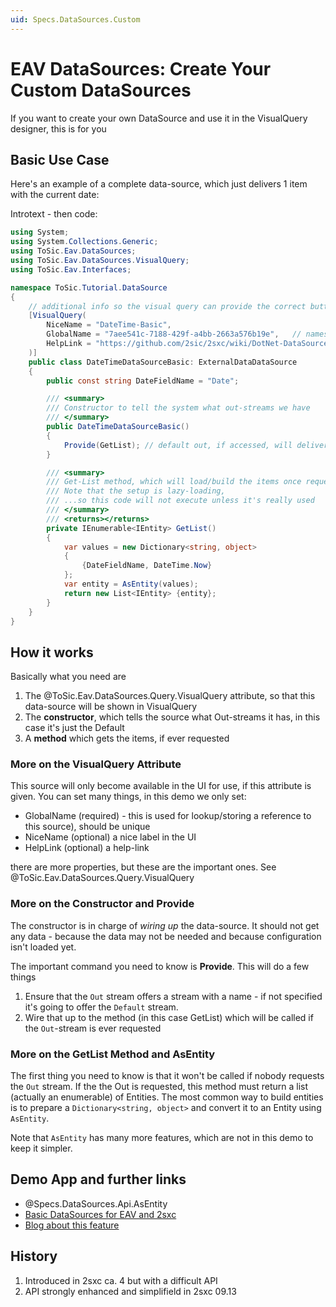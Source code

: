 ```yaml
---
uid: Specs.DataSources.Custom
---
```


# EAV DataSources: Create Your Custom DataSources

If you want to create your own DataSource and use it in the VisualQuery designer, this is for you

## Basic Use Case
Here's an example of a complete data-source, which just delivers 1 item with the current date:

Introtext - then code:

```c#
using System;
using System.Collections.Generic;
using ToSic.Eav.DataSources;
using ToSic.Eav.DataSources.VisualQuery;
using ToSic.Eav.Interfaces;

namespace ToSic.Tutorial.DataSource
{
    // additional info so the visual query can provide the correct buttons and infos
    [VisualQuery(
        NiceName = "DateTime-Basic",
        GlobalName = "7aee541c-7188-429f-a4bb-2663a576b19e",   // namespace or guid
        HelpLink = "https://github.com/2sic/2sxc/wiki/DotNet-DataSources-Custom"
    )]
    public class DateTimeDataSourceBasic: ExternalDataDataSource
    {
        public const string DateFieldName = "Date";

        /// <summary>
        /// Constructor to tell the system what out-streams we have
        /// </summary>
        public DateTimeDataSourceBasic()
        {
            Provide(GetList); // default out, if accessed, will deliver GetList
        }

        /// <summary>
        /// Get-List method, which will load/build the items once requested 
        /// Note that the setup is lazy-loading,
        /// ...so this code will not execute unless it's really used
        /// </summary>
        /// <returns></returns>
        private IEnumerable<IEntity> GetList()
        {
            var values = new Dictionary<string, object>
            {
                {DateFieldName, DateTime.Now}
            };
            var entity = AsEntity(values);
            return new List<IEntity> {entity};
        }
    }
}
```

## How it works
Basically what you need are

1. The @ToSic.Eav.DataSources.Query.VisualQuery attribute, so that this data-source will be shown in VisualQuery
1. The **constructor**, which tells the source what Out-streams it has, in this case it's just the Default
1. A **method** which gets the items, if ever requested

### More on the VisualQuery Attribute
This source will only become available in the UI for use, if this attribute is given. You can set many things, in this demo we only set:

* GlobalName (required) - this is used for lookup/storing a reference to this source), should be unique
* NiceName (optional) a nice label in the UI
* HelpLink (optional) a help-link

there are more properties, but these are the important ones. See @ToSic.Eav.DataSources.Query.VisualQuery

### More on the Constructor and Provide
The constructor is in charge of _wiring up_ the data-source. It should not get any data - because the data may not be needed and because configuration isn't loaded yet. 

The important command you need to know is **Provide**. This will do a few things

1. Ensure that the `Out` stream offers a stream with a name - if not specified it's going to offer the `Default` stream.
1. Wire that up to the method (in this case GetList) which will be called if the `Out`-stream is ever requested

### More on the GetList Method and AsEntity
The first thing you need to know is that it won't be called if nobody requests the `Out` stream. If the the Out is requested, this method must return a list (actually an enumerable) of Entities. The most common way to build entities is to prepare a `Dictionary<string, object>` and convert it to an Entity using `AsEntity`. 

Note that `AsEntity` has many more features, which are not in this demo to keep it simpler. 


## Demo App and further links

* @Specs.DataSources.Api.AsEntity
* [Basic DataSources for EAV and 2sxc](https://github.com/2sic/2sxc-eav-tutorial-custom-datasource)
* [Blog about this feature](https://2sxc.org/en/blog/post/tutorial-custom-datasources-for-eav-2sxc-9-13-part-1)

## History

1. Introduced in 2sxc ca. 4 but with a difficult API
1. API strongly enhanced and simplifield in 2sxc 09.13 

